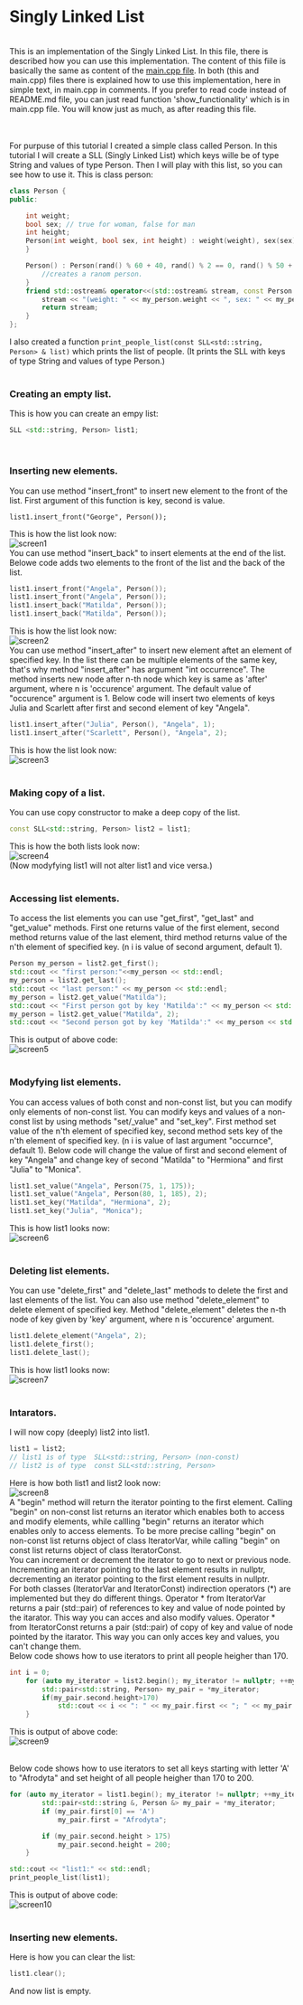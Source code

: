 # Singly Linked List
<br/>This is an implementation of the Singly Linked List. In this file, there is described how you can use this implementation. The content of this fiile is basically the same as content of the [main.cpp file](main.cpp). In both (this and main.cpp) files there is explained how to use this implementation, here in simple text, in main.cpp in comments. If you prefer to read code instead of README.md file, you can just read function 'show_functionality' which is in main.cpp file. You will know just as much, as after reading this file.

<br/><br/>For purpuse of this tutorial I created a simple class called Person. In this tutorial I will create a SLL (Singly Linked List) which keys wille be of type String and values of type Person. Then I will play with this list, so you can see how to use it. This is class person:
~~~ c++
class Person {
public:

    int weight;
    bool sex; // true for woman, false for man
    int height;
    Person(int weight, bool sex, int height) : weight(weight), sex(sex), height(height) {
    }

    Person() : Person(rand() % 60 + 40, rand() % 2 == 0, rand() % 50 + 150) {
        //creates a ranom person.
    }
    friend std::ostream& operator<<(std::ostream& stream, const Person & my_person){
        stream << "(weight: " << my_person.weight << ", sex: " << my_person.sex << ", height: " << my_person.height << ")";
        return stream;
    }
};
~~~
I also created a function `print_people_list(const SLL<std::string, Person> & list)` which prints the list of people. (It prints the SLL with keys of type String and values of type Person.)<br/><br/>
### Creating an empty list.
This is how you can create an empy list:
~~~ c++
SLL <std::string, Person> list1;
~~~  
<br/>

### Inserting new elements.
You can use method "insert_front" to insert new element to the front of the list. First argument of this function is key, second is value.
~~~
list1.insert_front("George", Person());
~~~
This is how the list look now:<br/>
![screen1](img/screen1.png)<br/>
You can use method "insert_back" to insert elements at the end of the list. Belowe code adds two elements to the front of the list and the back of the list.
~~~ c++
list1.insert_front("Angela", Person());
list1.insert_front("Angela", Person());
list1.insert_back("Matilda", Person());
list1.insert_back("Matilda", Person());
~~~
This is how the list look now:<br/>
![screen2](img/screen2.png)<br/>
You can use method "insert_after" to insert new element aftet an element of specified key. In the list there can be multiple elements of the same key, that's why method "insert_after" has argument "int occurrence". The method inserts new node after n-th node which key is same as 'after' argument, where n is 'occurence' argument. The default value of "occurence" argument is 1. Below code will insert two elements of keys Julia and Scarlett after first and second element of key "Angela".
~~~ c++
list1.insert_after("Julia", Person(), "Angela", 1);
list1.insert_after("Scarlett", Person(), "Angela", 2);
~~~
This is how the list look now:<br/>
![screen3](img/screen3.png)
<br/><br/>

### Making copy of a list.
You can use copy constructor to make a deep copy of the list.
~~~ c++
const SLL<std::string, Person> list2 = list1;
~~~
This is how the both lists look now:<br/>
![screen4](img/screen4.png)<br/>
(Now modyfying list1 will not alter list1 and vice versa.)
<br/><br/>

### Accessing list elements.
To access the list elements you can use "get_first", "get_last" and "get_value" methods. First one returns value of the first element, second method returns value of the last element, third method returns value of the n'th element of specified key. (n i is value of second argument, default 1).
~~~ c++
Person my_person = list2.get_first();
std::cout << "first person:"<<my_person << std::endl;
my_person = list2.get_last();
std::cout << "last person:" << my_person << std::endl;
my_person = list2.get_value("Matilda");
std::cout << "First person got by key 'Matilda':" << my_person << std::endl;
my_person = list2.get_value("Matilda", 2);
std::cout << "Second person got by key 'Matilda':" << my_person << std::endl;
~~~
This is output of above code:<br/>
![screen5](img/screen5.png)
<br/><br/>

### Modyfying list elements.
You can access values of both const and non-const list, but you can modify only elements of non-const list.
You can modify keys and values of a non-const list by using methods "set/_value" and "set_key".  First method set value of the n'th element of specified key, second method sets key of the n'th element of specified key. (n i is value of last argument "occurnce", default 1). Below code will change the value of first and second element of key "Angela" and change key of second "Matilda" to "Hermiona" and first "Julia" to "Monica".
~~~ c++
list1.set_value("Angela", Person(75, 1, 175));
list1.set_value("Angela", Person(80, 1, 185), 2);
list1.set_key("Matilda", "Hermiona", 2);
list1.set_key("Julia", "Monica");
~~~
This is how list1 looks now:<br/>
![screen6](img/screen6.png)
<br/><br>

### Deleting list elements.
You can use "delete_first" and "delete_last" methods to delete the first and last elements of the list. You can also use method "delete_element" to delete element of specified key. Method "delete_element"  deletes the n-th node of key given by 'key' argument, where n is 'occurence' argument.
~~~ c++
list1.delete_element("Angela", 2);
list1.delete_first();
list1.delete_last();
~~~
This is how list1 looks now:<br/>
![screen7](img/screen7.png)
<br/><br/>

### Intarators.
I will now copy (deeply) list2 into list1.
~~~ c++
list1 = list2;
// list1 is of type  SLL<std::string, Person> (non-const)
// list2 is of type  const SLL<std::string, Person>
~~~
Here is how both list1 and list2 look now:<br/>
![screen8](img/screen8.png)<br/>
A "begin" method will return the iterator pointing to the first element. Calling "begin" on non-const list returns an iterator which enables both to access and modify elements, while callling "begin" returns an iterator which enables only to access elements. To be more precise calling "begin" on non-const list returns object of class IteratorVar, while calling "begin" on const list returns object of class IteratorConst.<br/>
You can increment or decrement the iterator to go to next or previous node. Incrementing an iterator pointing to the last element results in nullptr, decrementing an iterator pointing to the first element results in nullptr.<br/>
For both classes (IteratorVar and IteratorConst) indirection operators (*) are implemented but they do different things. Operator * from IteratorVar returns a pair (std::pair) of references to key and value of node pointed by the itarator. This way you can acces and also modify values. Operator * from IteratorConst returns a pair (std::pair) of copy of key and value of node pointed by the itarator. This way you can only acces key and values, you can't change them.<br/>
Below code shows how to use iterators to print all people heigher than 170.
~~~ c++
int i = 0;
    for (auto my_iterator = list2.begin(); my_iterator != nullptr; ++my_iterator, ++i) {
        std::pair<std::string, Person> my_pair = *my_iterator;
        if(my_pair.second.height>170)
            std::cout << i << ": " << my_pair.first << "; " << my_pair.second << std::endl;
    }
~~~
This is output of above code:<br/>
![screen9](img/screen9.png)

<br/>Below code shows how to use iterators to set all keys starting with letter 'A' to "Afrodyta" and set height of all people heigher than 170 to 200.
~~~ c++
for (auto my_iterator = list1.begin(); my_iterator != nullptr; ++my_iterator) {
        std::pair<std::string &, Person &> my_pair = *my_iterator;
        if (my_pair.first[0] == 'A')
            my_pair.first = "Afrodyta";

        if (my_pair.second.height > 175)
            my_pair.second.height = 200;
    }

std::cout << "list1:" << std::endl;
print_people_list(list1);
~~~
This is output of above code:<br/>
![screen10](img/screen10.png)
<br/><br/>
### Inserting new elements.
Here is how you can clear the list:
~~~ c++
list1.clear();
~~~
And now list is empty.





